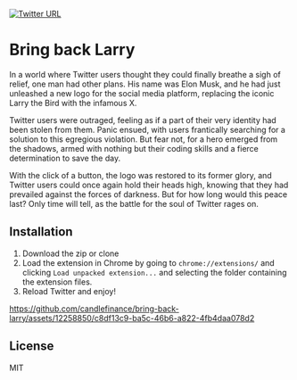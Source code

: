 [![Twitter URL](https://img.shields.io/twitter/url/https/twitter.com/candlefinance.svg?style=social&label=Follow%20%40candlefinance)](https://twitter.com/candlefinance)

# Bring back Larry

In a world where Twitter users thought they could finally breathe a sigh of relief, one man had other plans. His name was Elon Musk, and he had just unleashed a new logo for the social media platform, replacing the iconic Larry the Bird with the infamous X.

Twitter users were outraged, feeling as if a part of their very identity had been stolen from them. Panic ensued, with users frantically searching for a solution to this egregious violation. But fear not, for a hero emerged from the shadows, armed with nothing but their coding skills and a fierce determination to save the day.

With the click of a button, the logo was restored to its former glory, and Twitter users could once again hold their heads high, knowing that they had prevailed against the forces of darkness. But for how long would this peace last? Only time will tell, as the battle for the soul of Twitter rages on.

## Installation

1. Download the zip or clone
2. Load the extension in Chrome by going to `chrome://extensions/` and clicking `Load unpacked extension...` and selecting the folder containing the extension files.
3. Reload Twitter and enjoy!

https://github.com/candlefinance/bring-back-larry/assets/12258850/c8df13c9-ba5c-46b6-a822-4fb4daa078d2


## License

MIT
